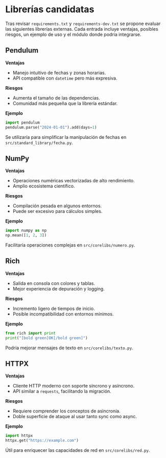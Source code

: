 # Librerías candidatas

Tras revisar `requirements.txt` y `requirements-dev.txt` se propone evaluar las siguientes librerías externas. Cada entrada incluye ventajas, posibles riesgos, un ejemplo de uso y el módulo donde podría integrarse.

## Pendulum
**Ventajas**
- Manejo intuitivo de fechas y zonas horarias.
- API compatible con `datetime` pero más expresiva.

**Riesgos**
- Aumenta el tamaño de las dependencias.
- Comunidad más pequeña que la librería estándar.

**Ejemplo**
```python
import pendulum
pendulum.parse("2024-01-01").add(days=1)
```
Se utilizaría para simplificar la manipulación de fechas en `src/standard_library/fecha.py`.

## NumPy
**Ventajas**
- Operaciones numéricas vectorizadas de alto rendimiento.
- Amplio ecosistema científico.

**Riesgos**
- Compilación pesada en algunos entornos.
- Puede ser excesivo para cálculos simples.

**Ejemplo**
```python
import numpy as np
np.mean([1, 2, 3])
```
Facilitaría operaciones complejas en `src/corelibs/numero.py`.

## Rich
**Ventajas**
- Salida en consola con colores y tablas.
- Mejor experiencia de depuración y logging.

**Riesgos**
- Incremento ligero de tiempos de inicio.
- Posible incompatibilidad con entornos mínimos.

**Ejemplo**
```python
from rich import print
print("[bold green]OK[/bold green]")
```
Podría mejorar mensajes de texto en `src/corelibs/texto.py`.

## HTTPX
**Ventajas**
- Cliente HTTP moderno con soporte síncrono y asíncrono.
- API similar a `requests`, facilitando la migración.

**Riesgos**
- Requiere comprender los conceptos de asincronía.
- Doble superficie de ataque al usar tanto sync como async.

**Ejemplo**
```python
import httpx
httpx.get("https://example.com")
```
Útil para enriquecer las capacidades de red en `src/corelibs/red.py`.

